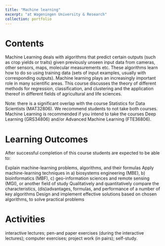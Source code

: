 ```yaml
---
title: "Machine learning"
excerpt: "at Wageningen University & Research"
collection: portfolio
---
```


Contents
=====
Machine Learning deals with algorithms that predict certain outputs (such as crop yields or traits) given previously unseen input data from cameras, other sensors, maps, molecular measurements etc. These algorithms learn how to do so using training data (sets of input examples, usually with corresponding outputs). Machine learning plays an increasingly important role in many scientific areas. This course discusses the theory of different methods for regression, classification, and clustering and the application thereof in different fields of agricultural and life sciences.

Note: there is a significant overlap with the course Statistics for Data Scientists (MAT32806). We recommend students to not take both courses. Machine Learning is recommended if you intend to take the courses Deep Learning (GRS34806) and/or Advanced Machine Learning (FTE36806).

Learning Outcomes
=====
After successful completion of this course students are expected to be able to:

Explain machine-learning problems, algorithms, and their formulas
Apply machine-learning techniques in a) biosystems engineering (MBE), b) bioinformatics (MBF), c) geo-information sciences and remote sensing (MGI), or another field of study
Qualitatively and quantitatively compare the characteristics, (dis)advantages, formulas, and performance of a number of key algorithms
Design and implement effective solutions based on chosen algorithms, to solve practical problems

Activities
=====
interactive lectures;
pen-and paper exercises (during the interactive lectures);
computer exercises;
project work (in pairs);
self-study.
